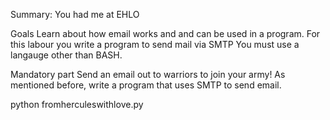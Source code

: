 Summary:
You had me at EHLO

Goals
Learn about how email works and and can be used in a program.
For this labour you write a program to send mail via SMTP
You must use a langauge other than BASH.

Mandatory part
Send an email out to warriors to join your army!
As mentioned before, write a program that uses SMTP to send email.

python fromherculeswithlove.py
